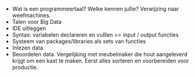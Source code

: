 - Wat is een programmeertaal? Welke kennen jullie? Verwijzing naar weefmachines.
- Talen voor Big Data
- IDE uitleggen
- Syntax: variabelen declareren en vulllen >> input / output functies
- Systeem van packages/libraries als sets van functies
- Inlezen data
- Beoordelen data. Vergelijking met meubelmaker die hout aangeleverd krijgt om een kast te maken. Eerst alles sorteren en voorbereiden voor productie.
